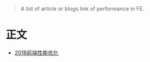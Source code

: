 > A list of article or blogs link of performance in FE.

# 正文

- [2018前端性能优化](https://juejin.im/post/5a966bd16fb9a0635172a50a)
